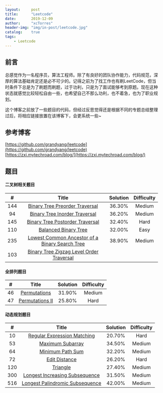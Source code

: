 ```yaml
---
layout:     post
title:      "Leetcode"
date:       2019-12-09
author:     "xcTorres"
header-img: "img/in-post/leetcode.jpg"
catalog:    true
tags:
    - Leetcode
---
```


## 前言  
总感觉作为一名程序员，算法工程师。除了有良好的团队协作能力，代码规范，深厚的算法基础肯定还是必不可少的。记得之前为了找工作也有刷LeetCode，但当时条件下总是为了刷题而刷题，过于功利，只是为了面试能够考到原题。现在这种状态就感觉比较轻松自由一些，也希望自己不那么功利，也不着急，也为了职业规划。 

这个博客之前放了一些题目的代码，但经过反思觉得还是根据不同的专题总结整理过后，将相应链接放置在该博客下，会更系统一些~ 

## 参考博客
[https://github.com/grandyang/leetcode](https://github.com/grandyang/leetcode)  
[https://zxi.mytechroad.com/blog/](https://zxi.mytechroad.com/blog/)

## 题目
#### 二叉树相关题目

| # | Title | Solution | Difficulty |
|:-:| :---: | :------: | :--------: |
|144|[Binary Tree Preorder Traversal](https://github.com/xcTorres/LeetCode/blob/master/144.%20Binary%20Tree%20Preorder%20Traversal.md)|36.30%|Medium|
|94|[Binary Tree Inorder Traversal](https://github.com/xcTorres/LeetCode/blob/master/94.%20Binary%20Tree%20Inorder%20Traversal.md)|36.20%|Medium|
|145|[Binary Tree Postorder Traversal]()|32.40%|Hard|
|110|[Balanced Binary Tree](https://github.com/grandyang/LeetCode-All-In-One/issues/110)|32.00%|Easy|
|235|[Lowest Common Ancestor of a Binary Search Tree](https://github.com/grandyang/LeetCode-All-In-One/issues/235)|38.90%|Medium|
|103|[Binary Tree Zigzag Level Order Traversal](https://github.com/xcTorres/LeetCode/blob/master/103.%20Binary%20Tree%20Zigzag%20Level%20Order%20Traversal.md)|

#### 全排列题目  

| # | Title | Solution | Difficulty |
|:-:| :---: | :------: | :--------: |
|46|[Permutations](https://github.com/xcTorres/LeetCode/blob/master/46.%20Permutations.md)|31.90%|Medium|
|47|[Permutations II](https://github.com/xcTorres/LeetCode/blob/master/47.%20Permutations%20II.md)|25.80%|Hard|

#### 动态规划题目  

| # | Title | Solution | Difficulty |
|:-:| :---: | :------: | :--------: |
|10 |[Regular Expression Matching](https://github.com/xcTorres/LeetCode/blob/master/10.%20Regular%20Expression%20Matching.md)|20.70%|Hard|
|53|[Maximum Subarray](https://github.com/xcTorres/LeetCode/blob/master/53.%20Maximum%20Subarray.md)|34.50%|Medium|
|64|[Minimum Path Sum](https://github.com/xcTorres/LeetCode/blob/master/64.%20Minimum%20Path%20Sum.md)|32.20%|Medium|
|72|[Edit Distance](https://github.com/xcTorres/LeetCode/blob/master/72.%20Edit%20Distance.md)|26.20%|Hard|
|120|[Triangle](https://github.com/xcTorres/LeetCode/blob/master/120.%20Triangle.md)|27.40%|Medium|
|300|[Longest Increasing Subsequence](https://github.com/xcTorres/LeetCode/blob/master/300.%20Longest%20Increasing%20Subsequence.md)|31.50%|Medium|
|516|[Longest Palindromic Subsequence](https://github.com/xcTorres/LeetCode/blob/master/5.%20Longest%20Palindromic%20Substring.md)|42.00%|Medium|

